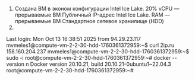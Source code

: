 1. Создана ВМ в эконом конфигурации
  Intel Ice Lake. 20% vCPU — прерываемые ВМ
  Публичный IP-адрес
  Intel Ice Lake. RAM — прерываемые ВМ
  Стандартное сетевое хранилище (HDD)
2.
  Last login: Mon Oct 13 16:38:51 2025 from 94.29.23.117
  mvmeles1@compute-vm-2-2-30-hdd-1760361372959:~$ curl 2ip.ru
  158.160.204.237
  mvmeles1@compute-vm-2-2-30-hdd-1760361372959:~$ sudo -i
  root@compute-vm-2-2-30-hdd-1760361372959:~# docker --version n
  Docker version 20.10.21, build 20.10.21-0ubuntu1~22.04.3
  root@compute-vm-2-2-30-hdd-1760361372959:~# 

